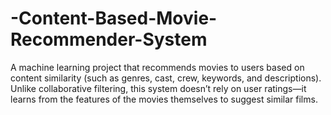 # -Content-Based-Movie-Recommender-System

A machine learning project that recommends movies to users based on content similarity (such as genres, cast, crew, keywords, and descriptions). Unlike collaborative filtering, this system doesn’t rely on user ratings—it learns from the features of the movies themselves to suggest similar films.
